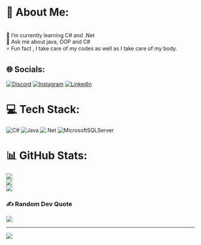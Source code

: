 # 💫 About Me:
<br>🌱 I’m currently learning C# and .Net<br>💬 Ask me about java, OOP and C#<br>⚡ Fun fact , I take care of my codes as well as I take care of my body.


## 🌐 Socials:
[![Discord](https://img.shields.io/badge/Discord-%237289DA.svg?logo=discord&logoColor=white)](https://discord.gg/bilal08) [![Instagram](https://img.shields.io/badge/Instagram-%23E4405F.svg?logo=Instagram&logoColor=white)](https://instagram.com/bilal.drmus) [![LinkedIn](https://img.shields.io/badge/LinkedIn-%230077B5.svg?logo=linkedin&logoColor=white)](https://linkedin.com/in/https://www.linkedin.com/in/bilal-durmu%C5%9F-473961250) 

# 💻 Tech Stack:
![C#](https://img.shields.io/badge/c%23-%23239120.svg?style=flat&logo=csharp&logoColor=white) ![Java](https://img.shields.io/badge/java-%23ED8B00.svg?style=flat&logo=openjdk&logoColor=white) ![.Net](https://img.shields.io/badge/.NET-5C2D91?style=flat&logo=.net&logoColor=white) ![MicrosoftSQLServer](https://img.shields.io/badge/Microsoft%20SQL%20Server-CC2927?style=flat&logo=microsoft%20sql%20server&logoColor=white)
# 📊 GitHub Stats:
![](https://github-readme-stats.vercel.app/api?username=BilalDurmus08&theme=gruvbox&hide_border=false&include_all_commits=false&count_private=true)<br/>
![](https://github-readme-streak-stats.herokuapp.com/?user=BilalDurmus08&theme=gruvbox&hide_border=false)<br/>
![](https://github-readme-stats.vercel.app/api/top-langs/?username=BilalDurmus08&theme=gruvbox&hide_border=false&include_all_commits=false&count_private=true&layout=compact)

### ✍️ Random Dev Quote
![](https://quotes-github-readme.vercel.app/api?type=horizontal&theme=radical)

---
[![](https://visitcount.itsvg.in/api?id=BilalDurmus08&icon=2&color=1)](https://visitcount.itsvg.in)

<!-- Proudly created with GPRM ( https://gprm.itsvg.in ) -->
